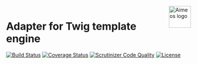 <a href="https://aimeos.org/">
    <img src="https://aimeos.org/fileadmin/template/icons/logo.png" alt="Aimeos logo" title="Aimeos" align="right" height="60" />
</a>

# Adapter for Twig template engine

[![Build Status](https://circleci.com/gh/aimeos/ai-twig.svg?style=shield)](https://circleci.com/gh/aimeos/ai-twig)
[![Coverage Status](https://coveralls.io/repos/aimeos/ai-twig/badge.svg?branch=master)](https://coveralls.io/r/aimeos/ai-twig?branch=master)
[![Scrutinizer Code Quality](https://scrutinizer-ci.com/g/aimeos/ai-twig/badges/quality-score.png?b=master)](https://scrutinizer-ci.com/g/aimeos/ai-twig/?branch=master)
[![License](https://poser.pugx.org/aimeos/ai-twig/license.svg)](https://packagist.org/packages/aimeos/ai-twig)

